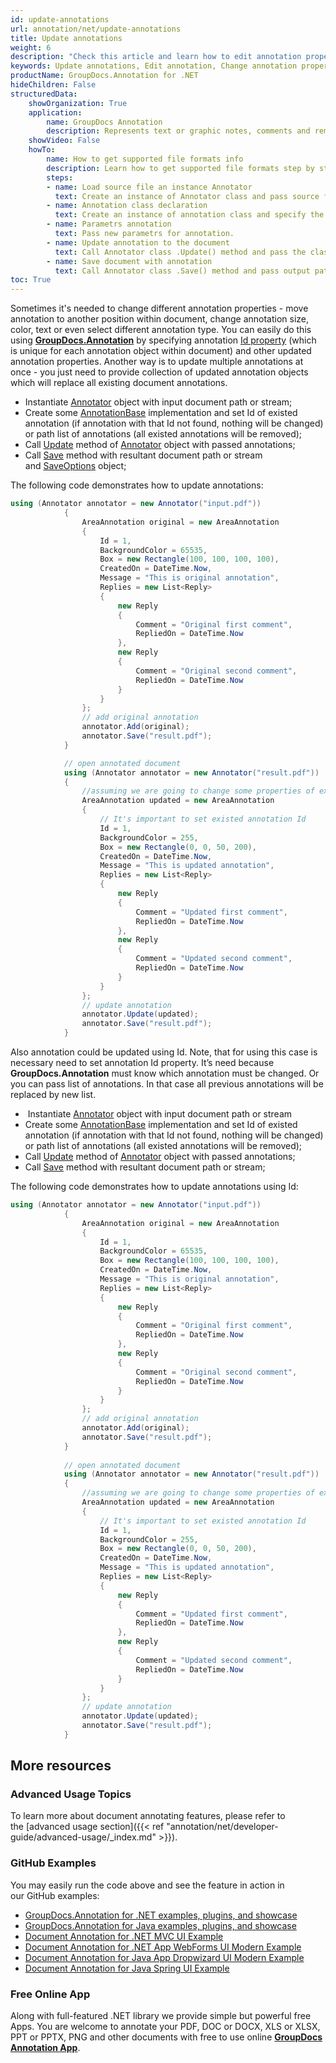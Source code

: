 ```yaml
---
id: update-annotations
url: annotation/net/update-annotations
title: Update annotations
weight: 6
description: "Check this article and learn how to edit annotation properties - change annotation position, size, appearance etc. when annotate documents using GroupDocs.Annotation for .NET."
keywords: Update annotations, Edit annotation, Change annotation properties
productName: GroupDocs.Annotation for .NET
hideChildren: False
structuredData:
    showOrganization: True
    application:    
        name: GroupDocs Annotation
        description: Represents text or graphic notes, comments and remarks attached to a specific part of the content of the document using C#
    showVideo: False
    howTo:
        name: How to get supported file formats info
        description: Learn how to get supported file formats step by step
        steps:
        - name: Load source file an instance Annotator
          text: Create an instance of Annotator class and pass source file path as a constructor parameter. You may specify absolute or relative file path as per your requirements. 
        - name: Annotation class declaration
          text: Create an instance of annotation class and specify the id of the annotation to be updated.
        - name: Parametrs annotation
          text: Pass new parametrs for annotation.
        - name: Update annotation to the document
          text: Call Annotator class .Update() method and pass the class name annotation.
        - name: Save document with annotation
          text: Call Annotator class .Save() method and pass output path file.
toc: True
---
```

Sometimes it's needed to change different annotation properties - move annotation to another position within document, change annotation size, color, text or even select different annotation type. You can easily do this using [**GroupDocs.Annotation**](https://products.groupdocs.com/annotation/net) by specifying annotation [Id property](https://reference.groupdocs.com/annotation/net/groupdocs.annotation.models.annotationmodels/annotationbase/properties/id) (which is unique for each annotation object within document) and other updated annotation properties. Another way is to update multiple annotations at once - you just need to provide collection of updated annotation objects which will replace all existing document annotations.  

*   Instantiate [Annotator](https://reference.groupdocs.com/net/annotation/groupdocs.annotation/annotator) object with input document path or stream;
*   Create some [AnnotationBase](https://reference.groupdocs.com/net/annotation/groupdocs.annotation.models.annotationmodels/annotationbase) implementation and set Id of existed annotation (if annotation with that Id not found, nothing will be changed) or path list of annotations (all existed annotations will be removed);
*   Call [Update](https://reference.groupdocs.com/net/annotation/groupdocs.annotation/annotator/methods/update/index) method of [Annotator](https://reference.groupdocs.com/net/annotation/groupdocs.annotation/annotator) object with passed annotations;
*   Call [Save](https://reference.groupdocs.com/net/annotation/groupdocs.annotation/annotator/methods/save/index) method with resultant document path or stream and [SaveOptions](https://reference.groupdocs.com/net/annotation/groupdocs.annotation.options/saveoptions) object;

The following code demonstrates how to update annotations:

```csharp
using (Annotator annotator = new Annotator("input.pdf"))
            {
                AreaAnnotation original = new AreaAnnotation
                {
                    Id = 1,
                    BackgroundColor = 65535,
                    Box = new Rectangle(100, 100, 100, 100),
                    CreatedOn = DateTime.Now,
                    Message = "This is original annotation",
                    Replies = new List<Reply>
                    {
                        new Reply
                        {
                            Comment = "Original first comment",
                            RepliedOn = DateTime.Now
                        },
                        new Reply
                        {
                            Comment = "Original second comment",
                            RepliedOn = DateTime.Now
                        }
                    }
                };
                // add original annotation
                annotator.Add(original);
                annotator.Save("result.pdf");
            }

            // open annotated document
            using (Annotator annotator = new Annotator("result.pdf"))
            {
                //assuming we are going to change some properties of existing annotation
                AreaAnnotation updated = new AreaAnnotation
                {
                    // It's important to set existed annotation Id
                    Id = 1,
                    BackgroundColor = 255,
                    Box = new Rectangle(0, 0, 50, 200),
                    CreatedOn = DateTime.Now,
                    Message = "This is updated annotation",
                    Replies = new List<Reply>
                    {
                        new Reply
                        {
                            Comment = "Updated first comment",
                            RepliedOn = DateTime.Now
                        },
                        new Reply
                        {
                            Comment = "Updated second comment",
                            RepliedOn = DateTime.Now
                        }
                    }
                };
                // update annotation
                annotator.Update(updated);
                annotator.Save("result.pdf");
            }
```

Also annotation could be updated using Id. Note, that for using this case is necessary need to set annotation Id property. It’s need because **GroupDocs.Annotation** must know which annotation must be changed. Or you can pass list of annotations. In that case all previous annotations will be replaced by new list.

*    Instantiate [Annotator](https://reference.groupdocs.com/net/annotation/groupdocs.annotation/annotator) object with input document path or stream
*   Create some [AnnotationBase](https://reference.groupdocs.com/net/annotation/groupdocs.annotation.models.annotationmodels/annotationbase) implementation and set Id of existed annotation (if annotation with that Id not found, nothing will be changed) or path list of annotations (all existed annotations will be removed);
*   Call [Update](https://reference.groupdocs.com/net/annotation/groupdocs.annotation/annotator/methods/update/index) method of [Annotator](https://reference.groupdocs.com/net/annotation/groupdocs.annotation/annotator) object with passed annotations;
*   Call [Save](https://reference.groupdocs.com/net/annotation/groupdocs.annotation/annotator/methods/save/index) method with resultant document path or stream;

The following code demonstrates how to update annotations using Id:

```csharp
using (Annotator annotator = new Annotator("input.pdf"))
            {
                AreaAnnotation original = new AreaAnnotation
                {
                    Id = 1,
                    BackgroundColor = 65535,
                    Box = new Rectangle(100, 100, 100, 100),
                    CreatedOn = DateTime.Now,
                    Message = "This is original annotation",
                    Replies = new List<Reply>
                    {
                        new Reply
                        {
                            Comment = "Original first comment",
                            RepliedOn = DateTime.Now
                        },
                        new Reply
                        {
                            Comment = "Original second comment",
                            RepliedOn = DateTime.Now
                        }
                    }
                };
                // add original annotation
                annotator.Add(original);
                annotator.Save("result.pdf");
            }
 
            // open annotated document
            using (Annotator annotator = new Annotator("result.pdf"))
            {
                //assuming we are going to change some properties of existing annotation
                AreaAnnotation updated = new AreaAnnotation
                {
                    // It's important to set existed annotation Id
                    Id = 1,
                    BackgroundColor = 255,
                    Box = new Rectangle(0, 0, 50, 200),
                    CreatedOn = DateTime.Now,
                    Message = "This is updated annotation",
                    Replies = new List<Reply>
                    {
                        new Reply
                        {
                            Comment = "Updated first comment",
                            RepliedOn = DateTime.Now
                        },
                        new Reply
                        {
                            Comment = "Updated second comment",
                            RepliedOn = DateTime.Now
                        }
                    }
                };
                // update annotation
                annotator.Update(updated);
                annotator.Save("result.pdf");
            }
```

## More resources
### Advanced Usage Topics
To learn more about document annotating features, please refer to the [advanced usage section]({{< ref "annotation/net/developer-guide/advanced-usage/_index.md" >}}).

### GitHub Examples
You may easily run the code above and see the feature in action in our GitHub examples:

*   [GroupDocs.Annotation for .NET examples, plugins, and showcase](https://github.com/groupdocs-annotation/GroupDocs.Annotation-for-.NET)
*   [GroupDocs.Annotation for Java examples, plugins, and showcase](https://github.com/groupdocs-annotation/GroupDocs.Annotation-for-Java)
*   [Document Annotation for .NET MVC UI Example](https://github.com/groupdocs-annotation/GroupDocs.Annotation-for-.NET-MVC)
*   [Document Annotation for .NET App WebForms UI Modern Example](https://github.com/groupdocs-annotation/GroupDocs.Annotation-for-.NET-WebForms)
*   [Document Annotation for Java App Dropwizard UI Modern Example](https://github.com/groupdocs-annotation/GroupDocs.Annotation-for-Java-Dropwizard)
*   [Document Annotation for Java Spring UI Example](https://github.com/groupdocs-annotation/GroupDocs.Annotation-for-Java-Spring)
    

### Free Online App
Along with full-featured .NET library we provide simple but powerful free Apps.
You are welcome to annotate your PDF, DOC or DOCX, XLS or XLSX, PPT or PPTX, PNG and other documents with free to use online **[GroupDocs Annotation App](https://products.groupdocs.app/annotation)**.
